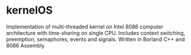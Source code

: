 # kernelOS
Implementation of multi-threaded kernel on Intel 8086 computer architecture with time-sharing on single CPU.
Includes context switching, preemption, semaphores, events and signals.
Written in Borland C++ and 8086 Assembly
